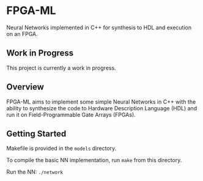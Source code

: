 # FPGA-ML

Neural Networks implemented in C++ for synthesis to HDL and execution on an FPGA.

## Work in Progress

This project is currently a work in progress.

## Overview

FPGA-ML aims to implement some simple Neural Networks in C++ with the ability to synthesize the code to Hardware Description Language (HDL) and run it on Field-Programmable Gate Arrays (FPGAs).

## Getting Started

Makefile is provided in the `models` directory. 

To compile the basic NN implementation, run `make` from this directory. 

Run the NN: `./network`



